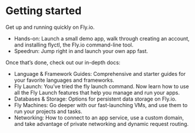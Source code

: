 # Getting started

Get up and running quickly on Fly.io.

- Hands-on: Launch a small demo app, walk through creating an account, and installing flyctl, the Fly.io command-line tool.
- Speedrun: Jump right in and launch your own app fast.

Once that’s done, check out our in-depth docs:
- Language & Framework Guides: Comprehensive and starter guides for your favorite languages and frameworks.
- Fly Launch: You’ve tried the fly launch command. Now learn how to use all the Fly Launch features that help you manage and run your apps.
- Databases & Storage: Options for persistent data storage on Fly.io.
- Fly Machines: Go deeper with our fast-launching VMs, and use them to run your projects and tasks.
- Networking: How to connect to an app service, use a custom domain, and take advantage of private networking and dynamic request routing.
